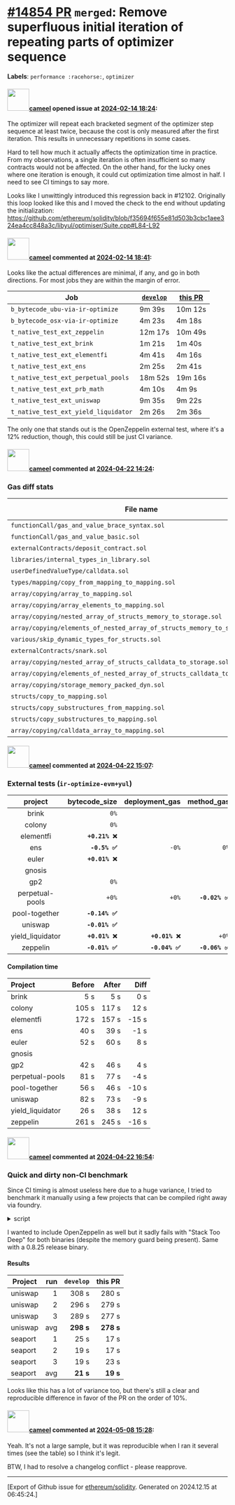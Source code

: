 # [\#14854 PR](https://github.com/ethereum/solidity/pull/14854) `merged`: Remove superfluous initial iteration of repeating parts of optimizer sequence
**Labels**: `performance :racehorse:`, `optimizer`


#### <img src="https://avatars.githubusercontent.com/u/137030?v=4" width="50">[cameel](https://github.com/cameel) opened issue at [2024-02-14 18:24](https://github.com/ethereum/solidity/pull/14854):

The optimizer will repeat each bracketed segment of the optimizer step sequence  at least twice, because the cost is only measured after the first iteration. This results in unnecessary repetitions in some cases.

Hard to tell how much it actually affects the optimization time in practice. From my observations, a single iteration is often insufficient so many contracts would not be affected. On the other hand, for the lucky ones where one iteration is enough, it could cut optimization time almost in half. I need to see CI timings to say more.

Looks like I unwittingly introduced this regression back in #12102. Originally this loop looked like this and I moved the check to the end without updating the initialization: https://github.com/ethereum/solidity/blob/f35694f655e81d503b3cbc1aee324ea4cc848a3c/libyul/optimiser/Suite.cpp#L84-L92

#### <img src="https://avatars.githubusercontent.com/u/137030?v=4" width="50">[cameel](https://github.com/cameel) commented at [2024-02-14 18:41](https://github.com/ethereum/solidity/pull/14854#issuecomment-1944394633):

Looks like the actual differences are minimal, if any, and go in both directions. For most jobs they are within the margin of error.

| Job                                  | [`develop`](https://app.circleci.com/pipelines/github/ethereum/solidity/32859/workflows/dc2abfa2-1a62-4f0c-828c-3e63830f7525) | [this PR](https://app.circleci.com/pipelines/github/ethereum/solidity/32881/workflows/83d22b3d-4d8b-48c2-b4a4-57b8d42e6136) |
|--------------------------------------|---------|---------|
| `b_bytecode_ubu-via-ir-optimize`     |  9m 39s | 10m 12s |
| `b_bytecode_osx-via-ir-optimize`     |  4m 23s |  4m 18s |
| `t_native_test_ext_zeppelin`         | 12m 17s | 10m 49s |
| `t_native_test_ext_brink`            |  1m 21s |  1m 40s |
| `t_native_test_ext_elementfi`        |  4m 41s |  4m 16s |
| `t_native_test_ext_ens`              |  2m 25s |  2m 41s |
| `t_native_test_ext_perpetual_pools`  | 18m 52s | 19m 16s |
| `t_native_test_ext_prb_math`         |  4m 10s |  4m  9s |
| `t_native_test_ext_uniswap`          |  9m 35s |  9m 22s |
| `t_native_test_ext_yield_liquidator` |  2m 26s |  2m 36s |

The only one that stands out is the OpenZeppelin external test, where it's a 12% reduction, though, this could still be just CI variance.

#### <img src="https://avatars.githubusercontent.com/u/137030?v=4" width="50">[cameel](https://github.com/cameel) commented at [2024-04-22 14:24](https://github.com/ethereum/solidity/pull/14854#issuecomment-2069643086):

### Gas diff stats
| File name                                                                   | IR optimized   | Legacy optimized   | Legacy   |
|-----------------------------------------------------------------------------|----------------|--------------------|----------|
| `functionCall/gas_and_value_brace_syntax.sol`                               | 3%             |                    |          |
| `functionCall/gas_and_value_basic.sol`                                      | 3%             |                    |          |
| `externalContracts/deposit_contract.sol`                                    | +0%            |                    |          |
| `libraries/internal_types_in_library.sol`                                   | +0%            |                    |          |
| `userDefinedValueType/calldata.sol`                                         | +0%            |                    |          |
| `types/mapping/copy_from_mapping_to_mapping.sol`                            | +0%            |                    |          |
| `array/copying/array_to_mapping.sol`                                        | +0%            |                    |          |
| `array/copying/array_elements_to_mapping.sol`                               | +0%            |                    |          |
| `array/copying/nested_array_of_structs_memory_to_storage.sol`               | +0%            |                    |          |
| `array/copying/elements_of_nested_array_of_structs_memory_to_storage.sol`   | +0%            |                    |          |
| `various/skip_dynamic_types_for_structs.sol`                                | +0%            |                    |          |
| `externalContracts/snark.sol`                                               | +0%            |                    |          |
| `array/copying/nested_array_of_structs_calldata_to_storage.sol`             | +0%            |                    |          |
| `array/copying/elements_of_nested_array_of_structs_calldata_to_storage.sol` | +0%            |                    |          |
| `array/copying/storage_memory_packed_dyn.sol`                               | -0%            |                    |          |
| `structs/copy_to_mapping.sol`                                               | -0%            |                    |          |
| `structs/copy_substructures_from_mapping.sol`                               | -0%            |                    |          |
| `structs/copy_substructures_to_mapping.sol`                                 | -0%            |                    |          |
| `array/copying/calldata_array_to_mapping.sol`                               | -0%            |                    |          |

#### <img src="https://avatars.githubusercontent.com/u/137030?v=4" width="50">[cameel](https://github.com/cameel) commented at [2024-04-22 15:07](https://github.com/ethereum/solidity/pull/14854#issuecomment-2069810017):

### External tests (`ir-optimize-evm+yul`)
|          project |  bytecode_size | deployment_gas |     method_gas |
|:----------------:|---------------:|---------------:|---------------:|
|            brink |           `0%` |                |                |
|           colony |           `0%` |                |                |
|        elementfi | **`+0.21% ❌`** |                |                |
|              ens |  **`-0.5% ✅`** |          `-0%` |           `0%` |
|            euler | **`+0.01% ❌`** |                |                |
|           gnosis |                |                |                |
|              gp2 |           `0%` |                |                |
|  perpetual-pools |          `+0%` |          `+0%` | **`-0.02% ✅`** |
|    pool-together | **`-0.14% ✅`** |                |                |
|          uniswap | **`-0.01% ✅`** |                |                |
| yield_liquidator | **`+0.01% ❌`** | **`+0.01% ❌`** |          `+0%` |
|         zeppelin | **`-0.01% ✅`** | **`-0.04% ✅`** | **`-0.06% ✅`** |

#### Compilation time
| Project          |   Before |   After |   Diff |
|:-----------------|---------:|--------:|-------:|
| brink            |      5 s |     5 s |    0 s |
| colony           |    105 s |   117 s |   12 s |
| elementfi        |    172 s |   157 s |  -15 s |
| ens              |     40 s |    39 s |   -1 s |
| euler            |     52 s |    60 s |    8 s |
| gnosis           |          |         |        |
| gp2              |     42 s |    46 s |    4 s |
| perpetual-pools  |     81 s |    77 s |   -4 s |
| pool-together    |     56 s |    46 s |  -10 s |
| uniswap          |     82 s |    73 s |   -9 s |
| yield_liquidator |     26 s |    38 s |   12 s |
| zeppelin         |    261 s |   245 s |  -16 s |

#### <img src="https://avatars.githubusercontent.com/u/137030?v=4" width="50">[cameel](https://github.com/cameel) commented at [2024-04-22 16:54](https://github.com/ethereum/solidity/pull/14854#issuecomment-2070222067):

### Quick and dirty non-CI benchmark

Since CI timing is almost useless here due to a huge variance, I tried to benchmark it manually using a few projects that can be compiled right away via foundry.

<details><summary>script</summary>

```bash
function benchmark_foundry_project {
    local subdir="$1"
    local url="$2"
    local solc_path="$3"

    git clone "$url" "$subdir" --depth=1
    pushd "$subdir"
    forge install
    /usr/bin/time --output ../timing.json --append --format "{\"$subdir\": {\"real\": %e, \"user\": %U, \"sys\": %S}}" \
        forge build --use "$solc_path" --optimize --via-ir --evm-version cancun --offline --no-cache
    popd
    rm -rf "./${subdir}"
}

rm timing.json

solc_binary=/tmp/solc-develop
benchmark_foundry_project uniswap-before https://github.com/Uniswap/v4-core "$solc_binary"
benchmark_foundry_project seaport-before https://github.com/ProjectOpenSea/seaport-core "$solc_binary"

solc_binary=/tmp/solc-fix-superfluous-iterations-in-optimizer-sequence
benchmark_foundry_project uniswap-after https://github.com/Uniswap/v4-core "$solc_binary"
benchmark_foundry_project seaport-after https://github.com/ProjectOpenSea/seaport-core "$solc_binary"

cat timing.json | jq --slurp add
```

</details>

I wanted to include OpenZeppelin as well but it sadly fails with "Stack Too Deep" for both binaries (despite the memory guard being present). Same with a 0.8.25 release binary.

#### Results

| Project | run |  `develop` |    this PR |
|---------|----:|-----------:|-----------:|
| uniswap |   1 |    308 s   |    280 s   |
| uniswap |   2 |    296 s   |    279 s   |
| uniswap |   3 |    289 s   |    277 s   |
| uniswap | avg |  **298 s** |  **278 s** |
| seaport |   1 |     25 s   |     17 s   |
| seaport |   2 |     19 s   |     17 s   |
| seaport |   3 |     19 s   |     23 s   |
| seaport | avg |   **21 s** |   **19 s** |

Looks like this has a lot of variance too, but there's still a clear and reproducible difference in favor of the PR on the order of 10%.

#### <img src="https://avatars.githubusercontent.com/u/137030?v=4" width="50">[cameel](https://github.com/cameel) commented at [2024-05-08 15:28](https://github.com/ethereum/solidity/pull/14854#issuecomment-2100846466):

Yeah. It's not a large sample, but it was reproducible when I ran it several times (see the table) so I think it's legit.

BTW, I had to resolve a changelog conflict - please reapprove.


-------------------------------------------------------------------------------



[Export of Github issue for [ethereum/solidity](https://github.com/ethereum/solidity). Generated on 2024.12.15 at 06:45:24.]
